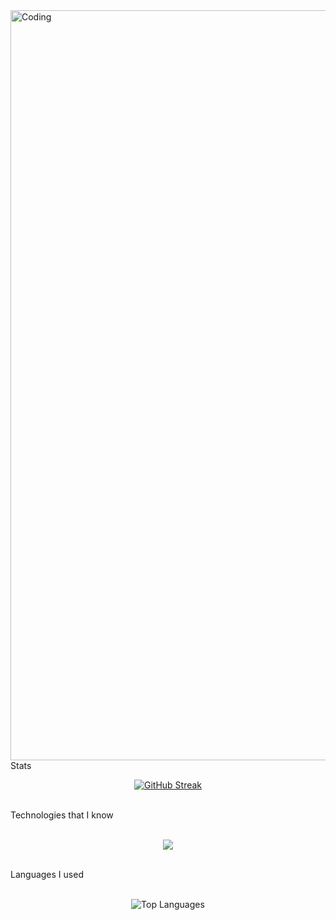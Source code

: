<img align="center" alt="Coding" width="1200" src="https://i.ibb.co/JkY4kPR/Untitled-design-1.png"> 
</br>
 Stats
</br>
<p align="center">
<a href="https://git.io/streak-stats"><img src="https://github-readme-streak-stats.herokuapp.com?user=tanjib10&theme=shadow-purple&hide_border=true&card_width=600" alt="GitHub Streak" /></a>
</p>
</br>
 Technologies that I know
</br>
</br>
<p align="center">
  <a href="https://skillicons.dev">
    <img src="https://skillicons.dev/icons?i=css,firebase,git,github,html,js,tailwind,react,mongodb,vite" />
  </a>
</p>
</br>
 Languages I used
</br>
</br>
<p align="center">
  <img src="https://github-profile-summary-cards.vercel.app/api/cards/repos-per-language?username=tanjib10&theme=radical&exclude=html,css,javascript,react,mongodb" alt="Top Languages" />
</p>
</br>
